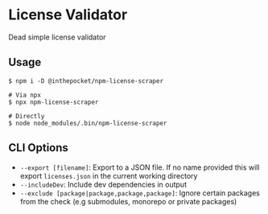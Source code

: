 # License Validator

Dead simple license validator

## Usage

```shell
$ npm i -D @inthepocket/npm-license-scraper

# Via npx
$ npx npm-license-scraper

# Directly
$ node node_modules/.bin/npm-license-scraper
```

## CLI Options

- `--export [filename]`: Export to a JSON file. If no name provided this will export `licenses.json` in the current working directory
- `--includeDev`: Include dev dependencies in output
- `--exclude [package|package,package,package]`: Ignore certain packages from the check (e.g submodules, monorepo or private packages)
